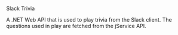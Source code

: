 Slack Trivia

A .NET Web API that is used to play trivia from the Slack client. The questions 
used in play are fetched from the jService API.